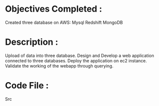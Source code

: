 # Objectives Completed :
Created three database on AWS:
Mysql
Redshift
MongoDB

# Description :
Upload of data into three database.
Design and Develop a web application connected to three databases.
Deploy the application on ec2 instance.
Validate the working of the webapp through querying.

# Code File :


Src

